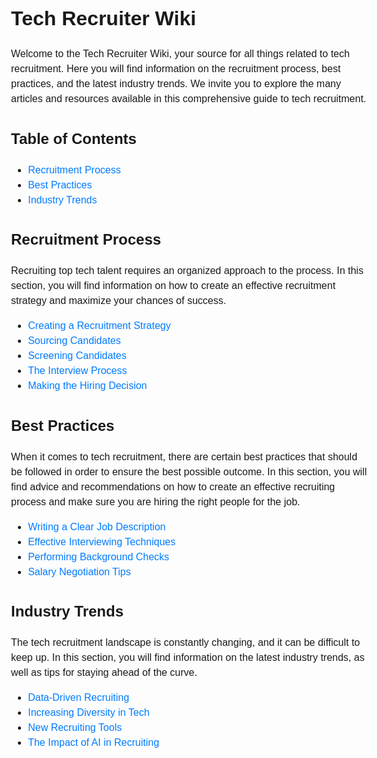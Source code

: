 <!DOCTYPE html>
<html>
<head>
  <title>Tech Recruiter Wiki</title>
  <style>
    body {
      font-family: sans-serif;
      font-size: 16px;
      line-height: 1.5;
    }
    h1, h2, h3, h4 {
      font-family: sans-serif;
    }
    p {
      margin-top: 0;
      margin-bottom: 1rem;
    }
    a {
      color: #007bff;
      text-decoration: none;
    }
    a:hover {
      color: #0056b3;
      text-decoration: underline;
    }
  </style>
</head>
<body>
  <h1>Tech Recruiter Wiki</h1>
  <p>Welcome to the Tech Recruiter Wiki, your source for all things related to tech recruitment. Here you will find information on the recruitment process, best practices, and the latest industry trends. We invite you to explore the many articles and resources available in this comprehensive guide to tech recruitment.</p>
  <h2>Table of Contents</h2>
  <ul>
    <li><a href="#recruitment-process">Recruitment Process</a></li>
    <li><a href="#best-practices">Best Practices</a></li>
    <li><a href="#industry-trends">Industry Trends</a></li>
  </ul>
  <h2 id="recruitment-process">Recruitment Process</h2>
  <p>Recruiting top tech talent requires an organized approach to the process. In this section, you will find information on how to create an effective recruitment strategy and maximize your chances of success.</p>
  <ul>
    <li><a href="#recruitment-strategy">Creating a Recruitment Strategy</a></li>
    <li><a href="#sourcing-candidates">Sourcing Candidates</a></li>
    <li><a href="#screening-candidates">Screening Candidates</a></li>
    <li><a href="#interview-process">The Interview Process</a></li>
    <li><a href="#hiring-decision">Making the Hiring Decision</a></li>
  </ul>
  <h2 id="best-practices">Best Practices</h2>
  <p>When it comes to tech recruitment, there are certain best practices that should be followed in order to ensure the best possible outcome. In this section, you will find advice and recommendations on how to create an effective recruiting process and make sure you are hiring the right people for the job.</p>
  <ul>
    <li><a href="#job-description">Writing a Clear Job Description</a></li>
    <li><a href="#effective-interviewing">Effective Interviewing Techniques</a></li>
    <li><a href="#background-checks">Performing Background Checks</a></li>
    <li><a href="#salary-negotiation">Salary Negotiation Tips</a></li>
  </ul>
  <h2 id="industry-trends">Industry Trends</h2>
  <p>The tech recruitment landscape is constantly changing, and it can be difficult to keep up. In this section, you will find information on the latest industry trends, as well as tips for staying ahead of the curve.</p>
  <ul>
    <li><a href="#data-driven-recruiting">Data-Driven Recruiting</a></li>
    <li><a href="#diversity-in-tech">Increasing Diversity in Tech</a></li>
    <li><a href="#new-recruiting-tools">New Recruiting Tools</a></li>
    <li><a href="#ai-in-recruiting">The Impact of AI in Recruiting</a></li>
  </ul>

</body>
</html>
